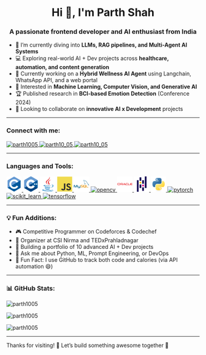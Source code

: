 <h1 align="center">Hi 👋, I'm Parth Shah</h1>
<h3 align="center">A passionate frontend developer and AI enthusiast from India</h3>

- 🌱 I’m currently diving into **LLMs, RAG pipelines, and Multi-Agent AI Systems**
- 💻 Exploring real-world AI + Dev projects across **healthcare, automation, and content generation**
- 🔭 Currently working on a **Hybrid Wellness AI Agent** using Langchain, WhatsApp API, and a web portal
- 🧠 Interested in **Machine Learning, Computer Vision, and Generative AI**
- 🏆 Published research in **BCI-based Emotion Detection** (Conference 2024)
- 🚀 Looking to collaborate on **innovative AI x Development** projects

---

<h3 align="left">Connect with me:</h3>
<p align="left">
  <a href="https://kaggle.com/parth1005" target="blank">
    <img align="center" src="https://raw.githubusercontent.com/rahuldkjain/github-profile-readme-generator/master/src/images/icons/Social/kaggle.svg" alt="parth1005" height="30" width="40" />
  </a>
  <a href="https://www.codechef.com/users/parth10_05" target="blank">
    <img align="center" src="https://cdn.jsdelivr.net/npm/simple-icons@3.1.0/icons/codechef.svg" alt="parth10_05" height="30" width="40" />
  </a>
  <a href="https://codeforces.com/profile/parth10_05" target="blank">
    <img align="center" src="https://raw.githubusercontent.com/rahuldkjain/github-profile-readme-generator/master/src/images/icons/Social/codeforces.svg" alt="parth10_05" height="30" width="40" />
  </a>
</p>

---

<h3 align="left">Languages and Tools:</h3>
<p align="left">
  <a href="https://www.cprogramming.com/" target="_blank" rel="noreferrer">
    <img src="https://raw.githubusercontent.com/devicons/devicon/master/icons/c/c-original.svg" alt="c" width="40" height="40"/>
  </a>
  <a href="https://www.w3schools.com/cpp/" target="_blank" rel="noreferrer">
    <img src="https://raw.githubusercontent.com/devicons/devicon/master/icons/cplusplus/cplusplus-original.svg" alt="cplusplus" width="40" height="40"/>
  </a>
  <a href="https://www.java.com" target="_blank" rel="noreferrer">
    <img src="https://raw.githubusercontent.com/devicons/devicon/master/icons/java/java-original.svg" alt="java" width="40" height="40"/>
  </a>
  <a href="https://developer.mozilla.org/en-US/docs/Web/JavaScript" target="_blank" rel="noreferrer">
    <img src="https://raw.githubusercontent.com/devicons/devicon/master/icons/javascript/javascript-original.svg" alt="javascript" width="40" height="40"/>
  </a>
  <a href="https://www.mysql.com/" target="_blank" rel="noreferrer">
    <img src="https://raw.githubusercontent.com/devicons/devicon/master/icons/mysql/mysql-original-wordmark.svg" alt="mysql" width="40" height="40"/>
  </a>
  <a href="https://opencv.org/" target="_blank" rel="noreferrer">
    <img src="https://www.vectorlogo.zone/logos/opencv/opencv-icon.svg" alt="opencv" width="40" height="40"/>
  </a>
  <a href="https://www.oracle.com/" target="_blank" rel="noreferrer">
    <img src="https://raw.githubusercontent.com/devicons/devicon/master/icons/oracle/oracle-original.svg" alt="oracle" width="40" height="40"/>
  </a>
  <a href="https://pandas.pydata.org/" target="_blank" rel="noreferrer">
    <img src="https://raw.githubusercontent.com/devicons/devicon/2ae2a900d2f041da66e950e4d48052658d850630/icons/pandas/pandas-original.svg" alt="pandas" width="40" height="40"/>
  </a>
  <a href="https://www.python.org" target="_blank" rel="noreferrer">
    <img src="https://raw.githubusercontent.com/devicons/devicon/master/icons/python/python-original.svg" alt="python" width="40" height="40"/>
  </a>
  <a href="https://pytorch.org/" target="_blank" rel="noreferrer">
    <img src="https://www.vectorlogo.zone/logos/pytorch/pytorch-icon.svg" alt="pytorch" width="40" height="40"/>
  </a>
  <a href="https://scikit-learn.org/" target="_blank" rel="noreferrer">
    <img src="https://upload.wikimedia.org/wikipedia/commons/0/05/Scikit_learn_logo_small.svg" alt="scikit_learn" width="40" height="40"/>
  </a>
  <a href="https://www.tensorflow.org" target="_blank" rel="noreferrer">
    <img src="https://www.vectorlogo.zone/logos/tensorflow/tensorflow-icon.svg" alt="tensorflow" width="40" height="40"/>
  </a>
</p>

---

<h3 align="left">💡 Fun Additions:</h3>

- 🎮 Competitive Programmer on Codeforces & Codechef  
- 🎤 Organizer at CSI Nirma and TEDxPrahladnagar  
- 📕 Building a portfolio of 10 advanced AI + Dev projects  
- 💬 Ask me about Python, ML, Prompt Engineering, or DevOps  
- 🧩 Fun Fact: I use GitHub to track both code and calories (via API automation 😄)

---

<h3 align="left">📊 GitHub Stats:</h3>

<p align="left">
  <img src="https://github-readme-stats.vercel.app/api?username=parth1005&show_icons=true&locale=en" alt="parth1005" />
</p>

<p align="left">
  <img src="https://github-readme-streak-stats.herokuapp.com/?user=parth1005&" alt="parth1005" />
</p>

<p align="left">
  <img src="https://github-readme-stats.vercel.app/api/top-langs?username=parth1005&show_icons=true&locale=en&layout=compact" alt="parth1005" />
</p>

---

Thanks for visiting! 🙌 Let’s build something awesome together 🚀
